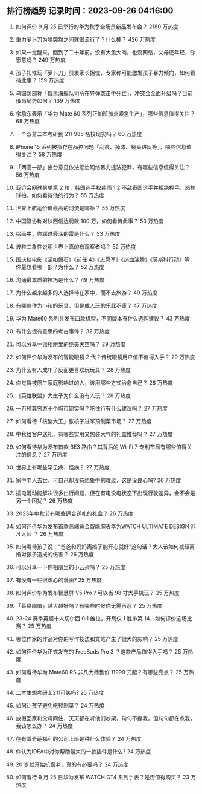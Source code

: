 
## 排行榜趋势 记录时间：2023-09-26 04:16:00
  
  1. 如何评价 9 月 25 日举行的华为秋季全场景新品发布会？ 2180 万热度
    
  2. 重力萝卜刀为啥突然之间就很流行了？什么梗？ 426 万热度
    
  3. 如果一觉醒来，回到了二十年前，没有大鱼大肉，也没网络，父母还年轻，你愿意吗？ 249 万热度
    
  4. 孩子扎堆玩「萝卜刀」引发家长担忧，专家称可能激发孩子暴力倾向，如何看待此事？ 159 万热度
    
  5. 乌国防部称「俄黑海舰队司令在导弹袭击中死亡」，冲突会全面升级吗？目前俄乌局势如何？ 139 万热度
    
  6. 余承东表示「华为 Mate 60 系列正加班加点紧急生产」，哪些信息值得关注？ 68 万热度
    
  7. 一个双非二本考研到 211  985 名校现实吗？ 60 万热度
    
  8. iPhone 15 系列被指存在品控问题「刮痕、掉漆、镜头进灰等」，哪些信息值得关注？ 58 万热度
    
  9. 「两高一部」出台意见依法惩治网络暴力违法犯罪，有哪些信息值得关注？ 56 万热度
    
  10. 亚运会网球男单第 2 轮，韩国选手权纯雨 1:2 不敌泰国选手并拒绝握手、怒摔球拍，如何看待他的行为？ 55 万热度
    
  11. 世界上航运价值最高的河流是哪条？ 55 万热度
    
  12. 中国篮协称对陕西信达罚款 100 万，如何看待此事？ 53 万热度
    
  13. 绘画中，你踩过最深的雷是什么？ 53 万热度
    
  14. 波粒二象性说明世界上真的有观察者吗？ 52 万热度
    
  15. 国庆档电影《坚如磐石》《前任 4》《志愿军》《热血沸腾》《莫斯科行动》等，你最想看哪一部？为什么？ 52 万热度
    
  16. 沟通最本质的技巧是什么？ 49 万热度
    
  17. 为什么越来越多的人选择待在家中，而不去旅游？ 49 万热度
    
  18. 有哪些作为小孩的玩具，但是成人玩的乐此不疲？ 47 万热度
    
  19. 华为 Mate60 系列共发布四款机型，不同版本有什么选购建议？ 43 万热度
    
  20. 有什么很有意思的考古事件？ 32 万热度
    
  21. 可以分享一张相册里的绝美天空吗？ 29 万热度
    
  22. 如何评价华为发布的智能眼镜 2 代？传统眼镜用户值不值得入手？ 29 万热度
    
  23. 为什么有人成年了反而更喜欢玩玩具？ 28 万热度
    
  24. 你觉得被原生家庭影响过的人，该用哪些方式治愈自己？ 28 万热度
    
  25. 《英雄联盟》大虫子为什么没有人玩？ 28 万热度
    
  26. 一万预算穷游十个城市现实吗？吃住行有什么建议吗？ 27 万热度
    
  27. 如何看待「核酸大王」张核子进军预制菜市场？ 27 万热度
    
  28. 中秋给客户送礼，有哪些实用又包装大气的礼盒推荐吗？ 27 万热度
    
  29. 如何看待华为发布首款 BE3 路由？其背后的 Wi-Fi 7 专利布局有哪些值得关注的信息？ 27 万热度
    
  30. 世界上有哪些罕见病、怪病？ 27 万热度
    
  31. 家中老人去世，可自己却没有想象中的难过，这是没良心吗? 26 万热度
    
  32. 插电混动能解决很多出行问题，但在有电没电状态下出现行驶差异，会不会是另一个困扰？ 26 万热度
    
  33. 2023年中秋节有哪些适合送礼的礼盒？ 26 万热度
    
  34. 如何评价华为发布首款高端黄金智能腕表华为WATCH ULTIMATE DESIGN 非凡大师 ？ 26 万热度
    
  35. 如何看待孩子说：“爸爸和妈妈离婚了能开心就好”这句话？大人该如何减轻离婚对孩子造成的伤害？ 26 万热度
    
  36. 可以分享一下你相册里的小云朵吗？ 25 万热度
    
  37. 有没有一些很虐心的漫画? 25 万热度
    
  38. 如何评价华为发布智慧屏 V5 Pro？可以当 98 寸大手机玩？ 25 万热度
    
  39. 「善良阈值」越大越好吗？有哪些时候你无需再忍？ 25 万热度
    
  40. 23-24 赛季英超十人切尔西 0:1 维拉，开局仅 1 胜排第 14，如何评价这场比赛？ 25 万热度
    
  41. 哪位作家的作品对你的写作技法和文笔产生了很大的影响？ 25 万热度
    
  42. 如何评价华为正式发布的 FreeBuds Pro 3 ？这款产品值得入手吗？ 25 万热度
    
  43. 如何看待华为 Mate60 RS 非凡大师售价 11999 元起？有哪些亮点？ 25 万热度
    
  44. 二本生想考研上211可笑吗? 25 万热度
    
  45. 如何让孩子避免吃预制菜？ 24 万热度
    
  46. 放假回家和父母同住，天天都在听他们吵架，句句不提我，但句句都在点我，我该怎么办？ 24 万热度
    
  47. 在有着奇葩福利的公司上班是种什么体验？ 24 万热度
    
  48. 你认为IDEA中对你帮助最大的一款插件是什么? 24 万热度
    
  49. 20 岁就开始抗衰老，真的有必要吗？ 24 万热度
    
  50. 如何看待 9 月 25 日华为发布 WATCH GT4 系列手表？是否值得购买？ 23 万热度
    